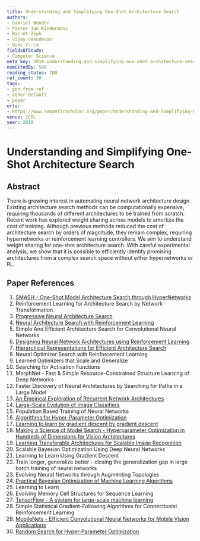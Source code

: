 ```yaml
---
title: Understanding and Simplifying One-Shot Architecture Search
authors:
- Gabriel Bender
- Pieter-Jan Kindermans
- Barret Zoph
- Vijay Vasudevan
- Quoc V. Le
fieldsOfStudy:
- Computer Science
meta_key: 2018-understanding-and-simplifying-one-shot-architecture-search
numCitedBy: 508
reading_status: TBD
ref_count: 30
tags:
- gen-from-ref
- other-default
- paper
urls:
- https://www.semanticscholar.org/paper/Understanding-and-Simplifying-One-Shot-Architecture-Bender-Kindermans/45b7b5514a65126d39a51d5a68da53e7aa244c1f?sort=total-citations
venue: ICML
year: 2018
---
```


# Understanding and Simplifying One-Shot Architecture Search

## Abstract

There is growing interest in automating neural network architecture design. Existing architecture search methods can be computationally expensive, requiring thousands of different architectures to be trained from scratch. Recent work has explored weight sharing across models to amortize the cost of training. Although previous methods reduced the cost of architecture search by orders of magnitude, they remain complex, requiring hypernetworks or reinforcement learning controllers. We aim to understand weight sharing for one-shot architecture search. With careful experimental analysis, we show that it is possible to efficiently identify promising architectures from a complex search space without either hypernetworks or RL.

## Paper References

1. [SMASH - One-Shot Model Architecture Search through HyperNetworks](2018-smash-one-shot-model-architecture-search-through-hypernetworks.md)
2. Reinforcement Learning for Architecture Search by Network Transformation
3. [Progressive Neural Architecture Search](2018-progressive-neural-architecture-search.md)
4. [Neural Architecture Search with Reinforcement Learning](2017-neural-architecture-search-with-reinforcement-learning.md)
5. Simple And Efficient Architecture Search for Convolutional Neural Networks
6. [Designing Neural Network Architectures using Reinforcement Learning](2017-designing-neural-network-architectures-using-reinforcement-learning.md)
7. [Hierarchical Representations for Efficient Architecture Search](2018-hierarchical-representations-for-efficient-architecture-search.md)
8. Neural Optimizer Search with Reinforcement Learning
9. Learned Optimizers that Scale and Generalize
10. Searching for Activation Functions
11. MorphNet - Fast & Simple Resource-Constrained Structure Learning of Deep Networks
12. Faster Discovery of Neural Architectures by Searching for Paths in a Large Model
13. [An Empirical Exploration of Recurrent Network Architectures](2015-an-empirical-exploration-of-recurrent-network-architectures.md)
14. [Large-Scale Evolution of Image Classifiers](2017-large-scale-evolution-of-image-classifiers.md)
15. Population Based Training of Neural Networks
16. [Algorithms for Hyper-Parameter Optimization](2011-algorithms-for-hyper-parameter-optimization.md)
17. [Learning to learn by gradient descent by gradient descent](2016-learning-to-learn-by-gradient-descent-by-gradient-descent.md)
18. [Making a Science of Model Search - Hyperparameter Optimization in Hundreds of Dimensions for Vision Architectures](2013-making-a-science-of-model-search-hyperparameter-optimization-in-hundreds-of-dimensions-for-vision-architectures.md)
19. [Learning Transferable Architectures for Scalable Image Recognition](2018-learning-transferable-architectures-for-scalable-image-recognition.md)
20. Scalable Bayesian Optimization Using Deep Neural Networks
21. Learning to Learn Using Gradient Descent
22. Train longer, generalize better - closing the generalization gap in large batch training of neural networks
23. Evolving Neural Networks through Augmenting Topologies
24. [Practical Bayesian Optimization of Machine Learning Algorithms](2012-practical-bayesian-optimization-of-machine-learning-algorithms.md)
25. Learning to Learn
26. Evolving Memory Cell Structures for Sequence Learning
27. [TensorFlow - A system for large-scale machine learning](2016-tensorflow.md)
28. Simple Statistical Gradient-Following Algorithms for Connectionist Reinforcement Learning
29. [MobileNets - Efficient Convolutional Neural Networks for Mobile Vision Applications](2017-mobilenets-efficient-convolutional-neural-networks-for-mobile-vision-applications.md)
30. [Random Search for Hyper-Parameter Optimization](2012-random-search-for-hyper-parameter-optimization.md)
